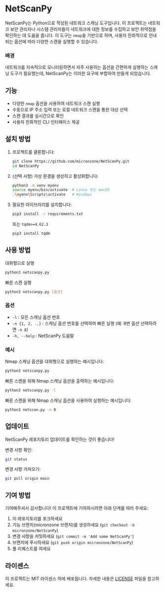 # NetScanPy

NetScanPy는 Python으로 작성된 네트워크 스캐닝 도구입니다. 이 프로젝트는 네트워크 보안 관리자나 시스템 관리자들이 네트워크에 대한 정보를 수집하고 보안 취약점을 확인하는 데 도움을 줍니다. 이 도구는 `nmap`을 기반으로 하며, 사용자 친화적으로 안내되는 옵션에 따라 다양한 스캔을 실행할 수 있습니다.

### 배경

네트워크를 지속적으로 모니터링하면서 자주 사용하는 옵션을 간편하게 실행하는 스캐닝 도구가 필요했는데, NetScanPy는 이러한 요구에 부합하여 만들게 되었습니다.

## 기능

- 다양한 `nmap` 옵션을 사용하여 네트워크 스캔 실행
- 수동으로 IP 주소 입력 또는 로컬 네트워크 스캔을 통한 대상 선택
- 스캔 결과를 실시간으로 확인
- 사용자 친화적인 CLI 인터페이스 제공

## 설치 방법

1. 프로젝트를 클론합니다:

    ```bash
    git clone https://github.com/micronzone/NetScanPy.git
    cd NetScanPy
    ```

2. (선택 사항) 가상 환경을 생성하고 활성화합니다:
    ```sh
    python3 -m venv myenv
    source myenv/bin/activate  # Linux 또는 macOS
    .\myenv\Scripts\activate   # Windows
    ```

3. 필요한 라이브러리를 설치합니다:
    ```sh
    pip3 install -r requirements.txt
    ```
    또는 `tqdm>=4.62.3`
    ```sh
    pip3 install tqdm
    ```

## 사용 방법

대화형으로 실행
```sh
python3 netscanpy.py
```

빠른 스캔 실행
```sh
python3 netscanpy.py [옵션]
```

### 옵션

- `-l` : 모든 스캐닝 옵션 번호
- `-n {1, 2, ..}` : 스캐닝 옵션 번호를 선택하여 빠른 실행 (예: 8번 옵션 선택하려면 `-n 8`)
- `-h, --help` : NetScanPy 도움말

### 예시

Nmap 스캐닝 옵션을 대화형으로 실행하는 예시입니다:
```sh
python3 netscanpy.py
```

빠른 스캔을 위해 Nmap 스캐닝 옵션을 출력하는 예시입니다:
```sh
python3 netscanpy.py -l
```

빠른 스캔을 위해 Nmap 스캐닝 옵션을 사용하여 실행하는 예시입니다:
```sh
python3 netscan.py -n 8
```

## 업데이트

NetScanPy 레포지토리 업데이트를 확인하는 것이 좋습니다!

변경 사항 확인:

```sh 
git status
```

변경 사항 가져오기:

```sh
git pull origin main
```

## 기여 방법

기여해주셔서 감사합니다! 이 프로젝트에 기여하시려면 아래 단계를 따라 주세요:

1. 이 레포지토리를 포크하세요
2. 기능 브랜치(micronzone 브랜치)를 생성하세요 (`git checkout -b micronzone/NetScanPy`)
3. 변경 사항을 커밋하세요 (`git commit -m 'Add some NetScanPy'`)
4. 브랜치에 푸시하세요 (`git push origin micronzone/NetScanPy`)
5. 풀 리퀘스트를 여세요

## 라이센스

이 프로젝트는 MIT 라이센스 하에 배포됩니다. 자세한 내용은 [LICENSE](LICENSE) 파일을 참고하세요.
